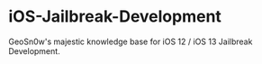 # iOS-Jailbreak-Development
GeoSn0w's majestic knowledge base for iOS 12 / iOS 13 Jailbreak Development.
